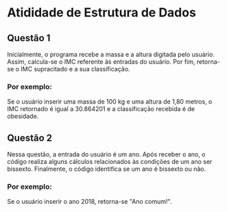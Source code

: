 # Atididade de Estrutura de Dados

## Questão 1

Inicialmente, o programa recebe a massa e a altura digitada pelo usuário. Assim, calcula-se o IMC referente às entradas do usuário. Por fim, retorna-se o IMC supracitado e a sua classificação.

### Por exemplo:

Se o usuário inserir uma massa de 100 kg e uma altura de 1,80 metros, o IMC retornado é igual a 30.864201 e a classificação recebida é de obesidade.

## Questão 2

Nessa questão, a entrada do usuário é um ano. Após receber o ano, o código realiza alguns cálculos relacionados às condições de um ano ser bissexto. Finalmente, o código identifica se um ano é bissexto ou não.

### Por exemplo:

Se o usuário inserir o ano 2018, retorna-se "Ano comum!".
